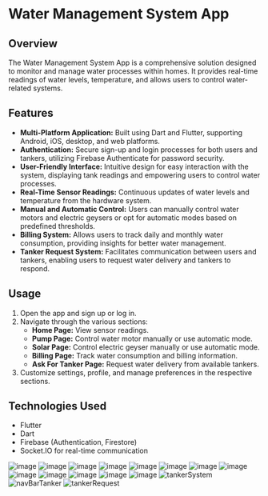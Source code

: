
<h1>Water Management System App</h1>

<h2>Overview</h2>

<p>The Water Management System App is a comprehensive solution designed to monitor and manage water processes within homes. It provides real-time readings of water levels, temperature, and allows users to control water-related systems.</p>

<h2>Features</h2>

<ul>
        <li><strong>Multi-Platform Application:</strong> Built using Dart and Flutter, supporting Android, iOS, desktop, and web platforms.</li>
        <li><strong>Authentication:</strong> Secure sign-up and login processes for both users and tankers, utilizing Firebase Authenticate for password security.</li>
        <li><strong>User-Friendly Interface:</strong> Intuitive design for easy interaction with the system, displaying tank readings and empowering users to control water processes.</li>
        <li><strong>Real-Time Sensor Readings:</strong> Continuous updates of water levels and temperature from the hardware system.</li>
        <li><strong>Manual and Automatic Control:</strong> Users can manually control water motors and electric geysers or opt for automatic modes based on predefined thresholds.</li>
        <li><strong>Billing System:</strong> Allows users to track daily and monthly water consumption, providing insights for better water management.</li>
        <li><strong>Tanker Request System:</strong> Facilitates communication between users and tankers, enabling users to request water delivery and tankers to respond.</li>
 </ul>


 <h2>Usage</h2>

 <ol>
        <li>Open the app and sign up or log in.</li>
        <li>Navigate through the various sections:
            <ul>
                <li><strong>Home Page:</strong> View sensor readings.</li>
                <li><strong>Pump Page:</strong> Control water motor manually or use automatic mode.</li>
                <li><strong>Solar Page:</strong> Control electric geyser manually or use automatic mode.</li>
                <li><strong>Billing Page:</strong> Track water consumption and billing information.</li>
                <li><strong>Ask For Tanker Page:</strong> Request water delivery from available tankers.</li>
            </ul>
        </li>
        <li>Customize settings, profile, and manage preferences in the respective sections.</li>
    </ol>

 <h2>Technologies Used</h2>

 <ul>
        <li>Flutter</li>
        <li>Dart</li>
        <li>Firebase (Authentication, Firestore)</li>
        <li>Socket.IO for real-time communication</li>
    </ul>


![image](https://github.com/hamzahassancode/Flutter-App-Water-pump-Automation/assets/133760155/e5fd25a2-d421-41da-8fb5-d124faec6420)
![image](https://github.com/hamzahassancode/Flutter-App-Water-pump-Automation/assets/133760155/eb155c59-faa6-4ff2-b0c9-b4d63c5fc113)
![image](https://github.com/hamzahassancode/Flutter-App-Water-pump-Automation/assets/133760155/ce2dc7ea-2118-40c7-9aaa-9c9558dffc38)
![image](https://github.com/hamzahassancode/Flutter-App-Water-pump-Automation/assets/133760155/ed2bf2da-eb46-462b-9d81-00179312fd11)
![image](https://github.com/hamzahassancode/Flutter-App-Water-pump-Automation/assets/133760155/5a655a28-43d2-49f0-b29b-5b183d384287)
![image](https://github.com/hamzahassancode/Flutter-App-Water-pump-Automation/assets/133760155/286a67ad-db98-422b-ab7f-23292a48058b)
![image](https://github.com/hamzahassancode/Flutter-App-Water-pump-Automation/assets/133760155/156da536-4b45-4b5a-ab24-79218a043101)
![image](https://github.com/hamzahassancode/Flutter-App-Water-pump-Automation/assets/133760155/a32ecab1-dd15-41cb-b062-2f8de647038b)
![image](https://github.com/hamzahassancode/Flutter-App-Water-pump-Automation/assets/133760155/65c7fa2b-e861-43c0-9734-7a9c4e920b07)
![image](https://github.com/hamzahassancode/Flutter-App-Water-pump-Automation/assets/133760155/a824b871-f7f8-4d0f-af71-ea6cd8ac4521)
![image](https://github.com/hamzahassancode/Flutter-App-Water-pump-Automation/assets/133760155/fb7d56b4-d694-401e-b7ff-efe7d747677b)
![image](https://github.com/hamzahassancode/Flutter-App-Water-pump-Automation/assets/133760155/1447730b-5dab-4151-9a62-28fecd4817d5)
![image](https://github.com/hamzahassancode/Flutter-App-Water-pump-Automation/assets/133760155/a2737541-e238-4966-a8a5-ed4a8537d70a)
![tankerSystem](https://github.com/hamzahassancode/Flutter-App-Water-pump-Automation/assets/133760155/37878a53-ecd5-4cfe-b148-861b1bdbabda)
![navBarTanker](https://github.com/hamzahassancode/Flutter-App-Water-pump-Automation/assets/133760155/705d0d6c-fef5-4105-a696-73651610c79c)
![tankerRequest](https://github.com/hamzahassancode/Flutter-App-Water-pump-Automation/assets/133760155/7b65ee81-c0d7-44fb-9e37-b749ea63ee50)
